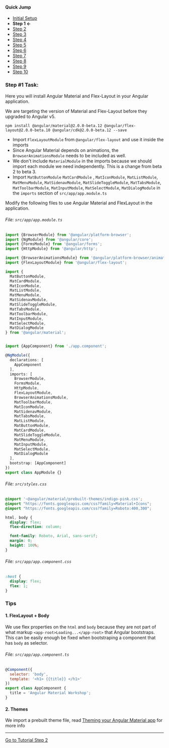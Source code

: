 #### Quick Jump ####
* [Initial Setup](./INITIAL_SETUP.md)
* **Step 1 <-**
* [Step 2](./STEP_2.md)
* [Step 3](./STEP_3.md)
* [Step 4](./STEP_4.md)
* [Step 5](./STEP_4.md)
* [Step 6](./STEP_6.md)
* [Step 7](./STEP_7.md)
* [Step 8](./STEP_8.md)
* [Step 9](./STEP_9.md)
* [Step 10](./STEP_10.md)

### Step #1 Task:

Here you will install Angular Material and Flex-Layout in your Angular application.

We are targeting the version of Material and Flex-Layout before they upgraded to Angular v5.

```terminal
npm install @angular/material@2.0.0-beta.12 @angular/flex-layout@2.0.0-beta.10 @angular/cdk@2.0.0-beta.12 --save
```

* Import `FlexLayoutModule` from `@angular/flex-layout` and use it inside the imports
* Since Angular Material depends on animations, the `BrowserAnimationsModule` needs to be included as well.
* We don't include `MaterialModule` in the imports because we should import each module we need independently.
  This is a change from beta 2 to beta 3.
* Import `MatButtonModule`
         `MatCardModule` ,
         `MatIconModule`,
         `MatListModule`,
         `MatMenuModule`,
         `MatSidenavModule`,
         `MatSlideToggleModule`,
         `MatTabsModule`,
         `MatToolbarModule`,
         `MatInputModule`, 
         `MatSelectModule`, 
         `MatDialogModule` in the `imports` section of `src/app/app.module.ts`


Modify the following files to use Angular Material and FlexLayout in the application.

###### File: `src/app/app.module.ts`


```ts
import {BrowserModule} from '@angular/platform-browser';
import {NgModule} from '@angular/core';
import {FormsModule} from '@angular/forms';
import {HttpModule} from '@angular/http';

import {BrowserAnimationsModule} from '@angular/platform-browser/animations';
import {FlexLayoutModule} from '@angular/flex-layout';

import {
  MatButtonModule,
  MatCardModule,
  MatIconModule,
  MatListModule,
  MatMenuModule,
  MatSidenavModule,
  MatSlideToggleModule,
  MatTabsModule,
  MatToolbarModule,
  MatInputModule, 
  MatSelectModule, 
  MatDialogModule
} from '@angular/material';


import {AppComponent} from './app.component';

@NgModule({
  declarations: [
    AppComponent
  ],
  imports: [
    BrowserModule,
    FormsModule,
    HttpModule,
    FlexLayoutModule,
    BrowserAnimationsModule,
    MatToolbarModule,
    MatIconModule,
    MatSidenavModule,
    MatTabsModule,
    MatListModule,
    MatButtonModule,
    MatCardModule,
    MatSlideToggleModule,
    MatMenuModule,
    MatInputModule,
    MatSelectModule,
    MatDialogModule
  ],
  bootstrap: [AppComponent]
})
export class AppModule {}
```

###### File: `src/styles.css`

```css
@import '~@angular/material/prebuilt-themes/indigo-pink.css';
@import "https://fonts.googleapis.com/css?family=Material+Icons";
@import "https://fonts.googleapis.com/css?family=Roboto:400,300";

html, body {
  display: flex;
  flex-direction: column;

  font-family: Roboto, Arial, sans-serif;
  margin: 0;
  height: 100%;
}
```

###### File: `src/app/app.component.css`
```css
:host {
  display: flex;
  flex: 1;
}
```
### Tips

#### 1. FlexLayout + Body

We use flex properties on the `html` and `body` because they are not part of what markup `<app-root>Loading...</app-root>` that Angular bootstraps. This can be easily enough be fixed when bootstraping a component that has `body` as selector. 

###### File: `src/app/app.component.ts`

```js
@Component({
  selector: 'body',
  template: '<h1> {{title}} </h1>'
})
export class AppComponent {
  title = 'Angular Material Workshop';
}
```

#### 2. Themes

We import a prebuilt theme file, read [Theming your Angular Material app](https://github.com/angular/material2/blob/master/docs/theming.md) for more info



---
  
[Go to Tutorial Step 2](./STEP_2.md)
